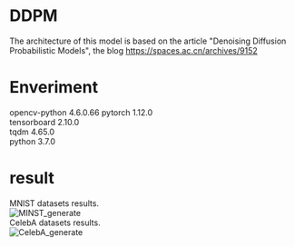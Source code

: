 # DDPM  
 The architecture of this model is based on the article "Denoising Diffusion Probabilistic Models", the blog 
 https://spaces.ac.cn/archives/9152 
 
# Enveriment
opencv-python	4.6.0.66
pytorch 1.12.0  
tensorboard 2.10.0  
tqdm 4.65.0  
python 3.7.0  

# result
MNIST datasets results.  
![MINST_generate](https://github.com/sakura-nanoha/Diffusion-Model/assets/116003861/12a8ed47-a5f2-4b5e-8a7c-0aa6241b245f)  
CelebA datasets results.  
![CelebA_generate](https://github.com/sakura-nanoha/Diffusion-Model/assets/116003861/5ea5f04f-9874-4d7a-b9e9-44757db55f42)  
